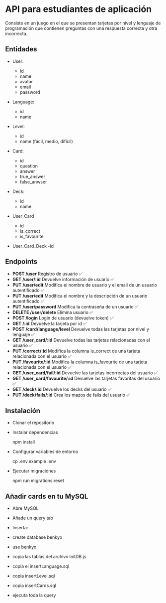 # API para estudiantes de aplicación

Consiste en un juego en el que se presentan tarjetas
por nivel y lenguaje de programación que contienen preguntas
con una respuesta correcta y otra incorrecta.

## Entidades

-   User:

    -   id
    -   name
    -   avatar
    -   email
    -   password

-   Language:

    -   id
    -   name

-   Level:

    -   id
    -   name (fácil, medio, difícil)

-   Card:
    -   id
    -   question
    -   answer
    -   true_answer
    -   false_anwser
-   Deck:

    -   id
    -   name

-   User_Card

    -   id
    -   is_correct
    -   is_favourite

-   User_Card_Deck
    -id

## Endpoints

-   **POST /user** Registro de usuario ✅
-   **GET /user/:id** Devuelve información de usuario ✅
-   **PUT /user/edit** Modifica el nombre de usuario y el email de un usuario autentificado ✅
-   **PUT /user/edit** Modifica el nombre y la descripción de un usuario autentificado ✅
-   **PUT /user/password** Modifica la contraseña de un usuario ✅
-   **DELETE /user/delete** Elimina usuario ✅
-   **POST /login** Login de usuario (devuelve token) ✅
-   **GET /:id** Devuelve la tarjeta por id ✅
-   **POST /card/language/level** Devuelve todas las tarjetas por nivel y lenguaje ✅
-   **GET /user_card/:id** Devuelve todas las tarjetas relacionadas con el usuario ✅
-   **PUT /correct/:id** Modifica la columna is_correct de una tarjeta relacionada con el usuario ✅
-   **PUT /favourite/:id** Modifica la columna is_favourite de una tarjeta relacionada con el usuario ✅
-   **GET /user_card/fail/:id** Devuelve las tarjetas incorrectas del usuario ✅
-   **GET /user_card/favourite/:id** Devuelve las tarjetas favoritas del usuario ✅
-   **GET /deck/:id** Devuelve los decks del usuario ✅
-   **PUT /deck/fails/:id** Crea los mazos de fails del usuario ✅

## Instalación

-   Clonar el repositorio

-   Instalar dependencias

    npm install

-   Configurar variables de entorno

    cp .env.example .env

-   Ejecutar migraciones

    npm run migrations:reset

## Añadir cards en tu MySQL

-   Abre MySQL

-   Añade un query tab

-   Inserta:

-   create database benkyo

-   use benkyo

-   copia las tablas del archivo initDB.js

-   copia el insertLanguage.sql

-   copia insertLevel.sql

-   copia insertCards.sql

-   ejecuta toda la query

